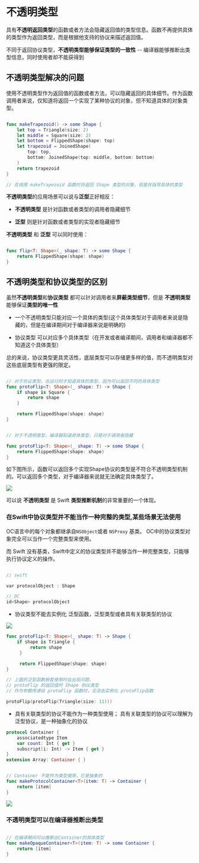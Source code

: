 # 不透明类型

具有**不透明返回类型**的函数或者方法会隐藏返回值的类型信息。函数不再提供具体的类型作为返回类型，而是根据他支持的协议来描述返回值。

不同于返回协议类型，**不透明类型能够保证类型的一致性** -- 编译器能够推断出类型信息，同时使用者却不能获得到


## 不透明类型解决的问题

使用不透明类型作为返回值的函数或者方法，可以隐藏返回的具体细节。作为函数调用者来说，仅知道将返回一个实现了某种协议的对象，但不知道具体的对象类型。

```swift

func makeTrapezoid() -> some Shape {
    let top = Triangle(size: 2)
    let middle = Square(size: 2)
    let bottom = FlippedShape(shape: top)
    let trapezoid = JoinedShape(
        top: top,
        bottom: JoinedShape(top: middle, bottom: bottom)
    )
    return trapezoid
}

// 在调用 makeTrapezoid 函数时将返回 Shape 类型的对象，但是并指导具体的类型


```

**不透明类型**的应用场景可以说与**泛型**正好相反：

- **不透明类型** 是针对函数或者类型的调用者隐藏细节

- **泛型** 则是针对函数或者类型的实现者隐藏细节

**不透明类型** 和 **泛型** 可以同时使用：


```swift

func flip<T: Shape>(_ shape: T) -> some Shape {
    return FlippedShape(shape: shape) 
}


```


## 不透明类型和协议类型的区别

虽然**不透明类型**和**协议类型** 都可以针对调用者来**屏蔽类型细节**，但是 **不透明类型** 能够保证**类型的唯一性**

- 一个不透明类型只能对应一个具体的类型(这个具体类型对于调用者来说是隐藏的，但是在编译期间对于编译器来说是明确的)

- 协议类型 可以对应多个具体类型（在开发或者编译期间，调用者和编译器都不知道这个具体类型）

总的来说，协议类型更具灵活性，底层类型可以存储更多样的值，而不透明类型对这些底层类型有更强的限定。

```swift

// 对于协议类型，在运行时才知道具体的类型，因为可以返回不同的具体类型
func protoFlip<T: Shape>(_ shape: T) -> Shape {
    if shape is Square {
        return shape
    }

    return FlippedShape(shape: shape)
}


// 对于不透明类型，编译器知道具体类型，只是对于调用者隐藏 

func protoFlip<T: Shape>(_ shape: T) -> some Shape {
    return FlippedShape(shape: shape)
}

```

如下图所示，函数可以返回多个实现Shape协议的类型是不符合不透明类型机制的。可以返回多个类型，对于编译器来说就无法确定具体类型了。

![](https://gitee.com/existorlive/exist-or-live-pic/raw/master/%E6%88%AA%E5%B1%8F2021-01-29%20%E4%B8%8B%E5%8D%8811.43.46.png)

可以说 **不透明类型** 是 Swift **类型推断机制**的非常重要的一个体现。

### 在Swift中协议类型并不能当作一种完整的类型,某些场景无法使用

OC语言中的每个对象都继承自`NSObject`或者 `NSProxy` 基类。 OC中的协议类型对象完全可以当作一个完整类型来使用。

而 Swift 没有基类，Swift中定义的协议类型并不能够当作一种完整类型，只能够执行协议定义的操作。

```c

// swift

var protocolObject : Shape 

// OC
id<Shape> protocolObject 


```

- 协议类型不能去实例化 泛型函数，泛型类型或者具有关联类型的协议

![](https://gitee.com/existorlive/exist-or-live-pic/raw/master/%E6%88%AA%E5%B1%8F2021-01-30%20%E4%B8%8A%E5%8D%881.51.11.png)

```swift
func protoFlip<T: Shape>(_ shape: T) -> Shape {
    if shape is Triangle {
         return shape
     }

     return FlippedShape(shape: shape)
}

// 上面的泛型函数嵌套使用时会出现问题，
// protoFlip 的返回值时 Shape 协议类型
// 作为参数传递给 protoFlip 函数时，无法去实例化 protoFlip函数

protoFlip(protoFlip(Triangle(size: 11)))

```

- 具有关联类型的协议不能作为一种类型使用； 具有关联类型的协议可以理解为泛型协议，是一种抽象化的协议

```swift
protocol Container {
    associatedtype Item
    var count: Int { get }
    subscript(i: Int) -> Item { get }
}
extension Array: Container { }


// Container 不能作为类型使用，它是抽象的
func makeProtocolContainer<T>(item: T) -> Container {
    return [item]
}
```
![](https://gitee.com/existorlive/exist-or-live-pic/raw/master/%E6%88%AA%E5%B1%8F2021-01-30%20%E4%B8%8A%E5%8D%881.58.08.png)

### 不透明类型可以在编译器推断出类型

```swift

// 在编译期间可以推断出Container的具体类型
func makeOpaqueContainer<T>(item: T) -> some Container {
    return [item]
}

```







